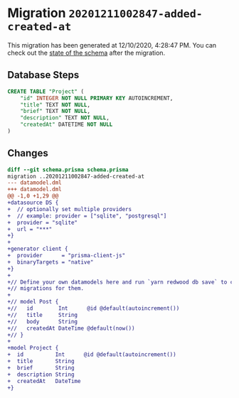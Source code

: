 # Migration `20201211002847-added-created-at`

This migration has been generated at 12/10/2020, 4:28:47 PM.
You can check out the [state of the schema](./schema.prisma) after the migration.

## Database Steps

```sql
CREATE TABLE "Project" (
    "id" INTEGER NOT NULL PRIMARY KEY AUTOINCREMENT,
    "title" TEXT NOT NULL,
    "brief" TEXT NOT NULL,
    "description" TEXT NOT NULL,
    "createdAt" DATETIME NOT NULL
)
```

## Changes

```diff
diff --git schema.prisma schema.prisma
migration ..20201211002847-added-created-at
--- datamodel.dml
+++ datamodel.dml
@@ -1,0 +1,29 @@
+datasource DS {
+  // optionally set multiple providers
+  // example: provider = ["sqlite", "postgresql"]
+  provider = "sqlite"
+  url = "***"
+}
+
+generator client {
+  provider      = "prisma-client-js"
+  binaryTargets = "native"
+}
+
+// Define your own datamodels here and run `yarn redwood db save` to create
+// migrations for them.
+
+// model Post {
+//   id        Int      @id @default(autoincrement())
+//   title     String
+//   body      String
+//   createdAt DateTime @default(now())
+// }
+
+model Project {
+  id          Int      @id @default(autoincrement())
+  title       String
+  brief       String
+  description String
+  createdAt   DateTime
+}
```


